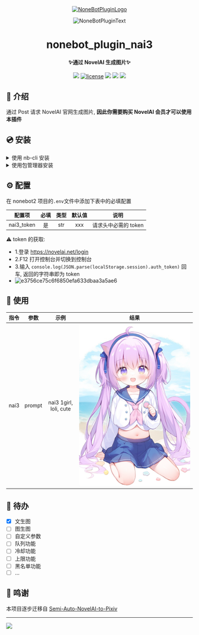 <div align="center">
  <a href="https://v2.nonebot.dev/store"><img src="https://github.com/A-kirami/nonebot-plugin-template/raw/resources/nbp_logo.png" width="180" height="180" alt="NoneBotPluginLogo"></a>
  <br>
  <p><img src="https://github.com/A-kirami/nonebot-plugin-template/raw/resources/NoneBotPlugin.svg" width="240" alt="NoneBotPluginText"></p>
</div>

<h1 align="center">nonebot_plugin_nai3</h1>
<h4 align="center">✨通过 NovelAI 生成图片✨</h4>

<p align="center">
    <img src="https://img.shields.io/badge/Python-3.9+-blue">
    <a href="https://github.com/zhulinyv/nonebot_plugin_nai3/raw/main/LICENSE"><img src="https://img.shields.io/github/license/zhulinyv/nonebot_plugin_nai3" alt="license"></a>
    <img src="https://img.shields.io/github/issues/zhulinyv/nonebot_plugin_nai3">
    <img src="https://img.shields.io/github/stars/zhulinyv/nonebot_plugin_nai3">
    <img src="https://img.shields.io/github/forks/zhulinyv/nonebot_plugin_nai3">
</p>

## 💬 介绍

通过 Post 请求 NovelAI 官网生成图片, **因此你需要购买 NovelAI 会员才可以使用本插件**

## 💿 安装

<details>
<summary>使用 nb-cli 安装</summary>
在 nonebot2 项目的根目录下打开命令行, 输入以下指令即可安装

    nb plugin install nonebot-plugin-nai3

</details>

<details>
<summary>使用包管理器安装</summary>
在 nonebot2 项目的插件目录下, 打开命令行, 根据你使用的包管理器, 输入相应的安装命令

<details>
<summary>pip</summary>

    pip install nonebot-plugin-nai3
</details>
<details>
<summary>pdm</summary>

    pdm add nonebot-plugin-nai3
</details>
<details>
<summary>poetry</summary>

    poetry add nonebot-plugin-nai3
</details>
<details>
<summary>conda</summary>

    conda install nonebot-plugin-nai3
</details>

打开 nonebot2 项目根目录下的 `pyproject.toml` 文件, 在 `[tool.nonebot]` 部分追加写入

    plugins = ["nonebot_plugin_hoshino_sign"]

</details>

## ⚙️ 配置

在 nonebot2 项目的`.env`文件中添加下表中的必填配置

| 配置项 | 必填 | 类型 | 默认值 | 说明 |
|:-----:|:----:|:----:|:----:|:----:|
| nai3_token | 是 | str | xxx | 请求头中必需的 token |

⚠️ token 的获取:

- 1.登录 https://novelai.net/login
- 2.F12 打开控制台并切换到控制台
- 3.输入 `console.log(JSON.parse(localStorage.session).auth_token)` 回车, 返回的字符串即为 token
- ![e3756ce75c6f6850efa633dbaa3a5ae6](https://github.com/zhulinyv/Semi-Auto-NovelAI-to-Pixiv/assets/66541860/502c9a49-6a73-446d-9401-e559628ad079)

## 🎉 使用

| 指令 | 参数 | 示例 | 结果 |
|:---:|:---:|:---:|:---:|
| nai3 | prompt | nai3 1girl, loli, cute | ![img](./img/8356736520_None_None.png) |

## 📖 待办

+ [x] 文生图
+ [ ] 图生图
+ [ ] 自定义参数
+ [ ] 队列功能
+ [ ] 冷却功能
+ [ ] 上限功能
+ [ ] 黑名单功能
+ [ ] ...

## 🤝 鸣谢

本项目逐步迁移自 [Semi-Auto-NovelAI-to-Pixiv](https://github.com/zhulinyv/Semi-Auto-NovelAI-to-Pixiv) 


<hr>
<img width="300px" src="https://count.getloli.com/get/@zhulinyv?theme=rule34"></img>
